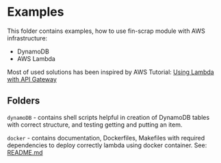# Examples

This folder contains examples, how to use fin-scrap module with AWS
infrastructure:
- DynamoDB
- AWS Lambda

Most of used solutions has been inspired by AWS Tutorial: [Using Lambda with API Gateway](https://docs.aws.amazon.com/lambda/latest/dg/services-apigateway-tutorial.html)

## Folders

`dynamoDB` - contains shell scripts helpful in creation of DynamoDB tables with
correct structure, and testing getting and putting an item.

`docker` - contains documentation, Dockerfiles, Makefiles with required dependencies to deploy correctly lambda using docker container. See: [README.md](docker/README.md)
